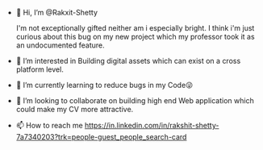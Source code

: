 - 👋 Hi, I’m @Rakxit-Shetty

    I'm not exceptionally gifted neither am i especially bright.
    I think i'm just curious about this bug on my new project which my professor took it as an undocumented feature.

- 👀 I’m interested in Building digital assets which can exist on a cross platform level.
- 🌱 I’m currently learning to reduce bugs in my Code😜
- 💞️ I’m looking to collaborate on building high end Web application which could make my CV more attractive.
- 📫 How to reach me https://in.linkedin.com/in/rakshit-shetty-7a7340203?trk=people-guest_people_search-card


<!---
Rakxit-Shetty/Rakxit-Shetty is a ✨ special ✨ repository because its `README.md` (this file) appears on your GitHub profile.
You can click the Preview link to take a look at your changes.
--->
